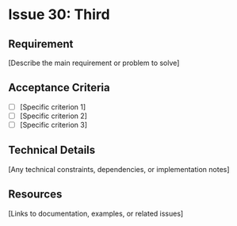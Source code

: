 # Issue 30: Third

## Requirement
[Describe the main requirement or problem to solve]

## Acceptance Criteria
- [ ] [Specific criterion 1]
- [ ] [Specific criterion 2]
- [ ] [Specific criterion 3]

## Technical Details
[Any technical constraints, dependencies, or implementation notes]

## Resources
[Links to documentation, examples, or related issues]
